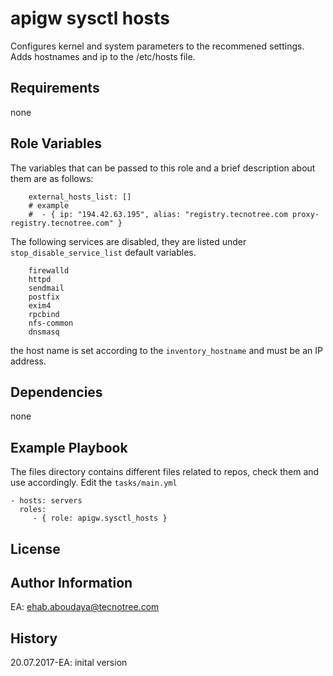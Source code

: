 apigw sysctl hosts
=========

Configures kernel and system parameters to the recommened settings. Adds hostnames and ip to the /etc/hosts file. 

Requirements
------------

none

Role Variables
--------------

The variables that can be passed to this role and a brief description about them are as follows:

        external_hosts_list: []
        # example
        #  - { ip: "194.42.63.195", alias: "registry.tecnotree.com proxy-registry.tecnotree.com" }
        
The following services are disabled, they are listed under `stop_disable_service_list` default variables. 

        firewalld
        httpd
        sendmail
        postfix
        exim4
        rpcbind
        nfs-common
        dnsmasq             

the host name is set according to the `inventory_hostname` and must be an IP address.

Dependencies
------------

none

Example Playbook
----------------
The files directory contains different files related to repos, check them and use accordingly. Edit the `tasks/main.yml`

    - hosts: servers
      roles:
         - { role: apigw.sysctl_hosts }
         
         
License
-------


Author Information
------------------
EA: ehab.aboudaya@tecnotree.com


History
-----------------
20.07.2017-EA: inital version  


